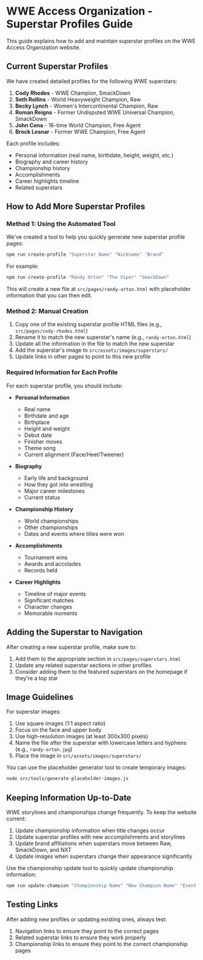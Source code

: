 # WWE Access Organization - Superstar Profiles Guide

This guide explains how to add and maintain superstar profiles on the WWE Access Organization website.

## Current Superstar Profiles

We have created detailed profiles for the following WWE superstars:

1. **Cody Rhodes** - WWE Champion, SmackDown
2. **Seth Rollins** - World Heavyweight Champion, Raw
3. **Becky Lynch** - Women's Intercontinental Champion, Raw
4. **Roman Reigns** - Former Undisputed WWE Universal Champion, SmackDown
5. **John Cena** - 16-time World Champion, Free Agent
6. **Brock Lesnar** - Former WWE Champion, Free Agent

Each profile includes:
- Personal information (real name, birthdate, height, weight, etc.)
- Biography and career history
- Championship history
- Accomplishments
- Career highlights timeline
- Related superstars

## How to Add More Superstar Profiles

### Method 1: Using the Automated Tool

We've created a tool to help you quickly generate new superstar profile pages:

```bash
npm run create-profile "Superstar Name" "Nickname" "Brand"
```

For example:
```bash
npm run create-profile "Randy Orton" "The Viper" "SmackDown"
```

This will create a new file at `src/pages/randy-orton.html` with placeholder information that you can then edit.

### Method 2: Manual Creation

1. Copy one of the existing superstar profile HTML files (e.g., `src/pages/cody-rhodes.html`)
2. Rename it to match the new superstar's name (e.g., `randy-orton.html`)
3. Update all the information in the file to match the new superstar
4. Add the superstar's image to `src/assets/images/superstars/`
5. Update links in other pages to point to this new profile

### Required Information for Each Profile

For each superstar profile, you should include:

- **Personal Information**
  - Real name
  - Birthdate and age
  - Birthplace
  - Height and weight
  - Debut date
  - Finisher moves
  - Theme song
  - Current alignment (Face/Heel/Tweener)

- **Biography**
  - Early life and background
  - How they got into wrestling
  - Major career milestones
  - Current status

- **Championship History**
  - World championships
  - Other championships
  - Dates and events where titles were won

- **Accomplishments**
  - Tournament wins
  - Awards and accolades
  - Records held

- **Career Highlights**
  - Timeline of major events
  - Significant matches
  - Character changes
  - Memorable moments

## Adding the Superstar to Navigation

After creating a new superstar profile, make sure to:

1. Add them to the appropriate section in `src/pages/superstars.html`
2. Update any related superstar sections in other profiles
3. Consider adding them to the featured superstars on the homepage if they're a top star

## Image Guidelines

For superstar images:

1. Use square images (1:1 aspect ratio)
2. Focus on the face and upper body
3. Use high-resolution images (at least 300x300 pixels)
4. Name the file after the superstar with lowercase letters and hyphens (e.g., `randy-orton.jpg`)
5. Place the image in `src/assets/images/superstars/`

You can use the placeholder generator tool to create temporary images:

```bash
node src/tools/generate-placeholder-images.js
```

## Keeping Information Up-to-Date

WWE storylines and championships change frequently. To keep the website current:

1. Update championship information when title changes occur
2. Update superstar profiles with new accomplishments and storylines
3. Update brand affiliations when superstars move between Raw, SmackDown, and NXT
4. Update images when superstars change their appearance significantly

Use the championship update tool to quickly update championship information:

```bash
npm run update-champion "Championship Name" "New Champion Name" "Event Name" "Date"
```

## Testing Links

After adding new profiles or updating existing ones, always test:

1. Navigation links to ensure they point to the correct pages
2. Related superstar links to ensure they work properly
3. Championship links to ensure they point to the correct championship pages